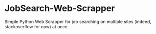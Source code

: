 # JobSearch-Web-Scrapper

Simple Python Web Scrapper for job searching on multiple sites (indeed, stackoverflow for now) at once.


